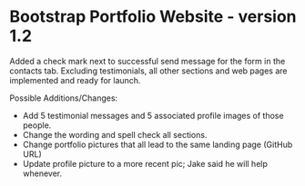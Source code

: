# Bootstrap Portfolio Website - version 1.2
Added a check mark next to successful send message for the form in the contacts tab.
Excluding testimonials, all other sections and web pages are implemented and ready for launch.

Possible Additions/Changes:
- Add 5 testimonial messages and 5 associated profile images of those people.
- Change the wording and spell check all sections.
- Change portfolio pictures that all lead to the same landing page (GitHub URL)
- Update profile picture to a more recent pic; Jake said he will help whenever.
